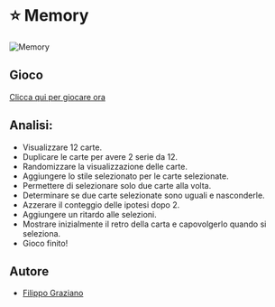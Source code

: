 # ⭐ Memory
![Memory](https://user-images.githubusercontent.com/78277419/187728491-26537d4f-25fa-4696-bb1d-1dcec96086d3.png)

## Gioco
[Clicca qui per giocare ora](https://filippograziano.it/memory)

## Analisi:
- Visualizzare 12 carte.
- Duplicare le carte per avere 2 serie da 12.
- Randomizzare la visualizzazione delle carte.
- Aggiungere lo stile selezionato per le carte selezionate.
- Permettere di selezionare solo due carte alla volta.
- Determinare se due carte selezionate sono uguali e nasconderle.
- Azzerare il conteggio delle ipotesi dopo 2.
- Aggiungere un ritardo alle selezioni.
- Mostrare inizialmente il retro della carta e capovolgerlo quando si seleziona.
- Gioco finito!

## Autore
- [Filippo Graziano](https://github.com/Grax03)
